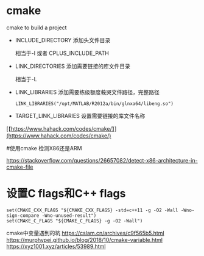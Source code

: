 cmake
================
cmake to build a project

+ INCLUDE_DIRECTORY 添加头文件目录
    
    相当于-I 或者 CPLUS_INCLUDE_PATH

+ LINK_DIRECTORIES 添加需要链接的库文件目录
    
    相当于-L

+ LINK_LIBRARIES 添加需要练级额度莪哭文件路径，完整路径

    ```
    LINK_LIBRARIES("/opt/MATLAB/R2012a/bin/glnxa64/libeng.so")
    ```
+ TARGET_LINK_LIBRARIES 设置需要链接的库文件名称

[【https://www.hahack.com/codes/cmake/】](https://www.hahack.com/codes/cmake/)

#使用cmake 检测X86还是ARM

https://stackoverflow.com/questions/26657082/detect-x86-architecture-in-cmake-file

# 设置C flags和C++ flags
```
set(CMAKE_CXX_FLAGS "${CMAKE_CXX_FLAGS} -std=c++11 -g -O2 -Wall -Wno-sign-compare -Wno-unused-result")
set(CMAKE_C_FLAGS "${CMAKE_C_FLAGS} -g -O2 -Wall")
```

cmake中变量遇到的坑
https://cslam.cn/archives/c9f565b5.html
https://murphypei.github.io/blog/2018/10/cmake-variable.html
https://xyz1001.xyz/articles/53989.html

